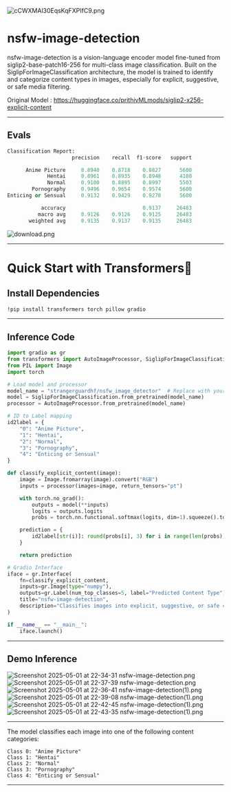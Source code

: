 
![cCWXMAl30EqsKqFXPIfC9.png](https://cdn-uploads.huggingface.co/production/uploads/65bb837dbfb878f46c77de4c/3cnuydT5poHDy8AUI7nl4.png)

# **nsfw-image-detection**

nsfw-image-detection is a vision-language encoder model fine-tuned from siglip2-base-patch16-256 for multi-class image classification. Built on the SiglipForImageClassification architecture, the model is trained to identify and categorize content types in images, especially for explicit, suggestive, or safe media filtering.

Original Model : https://huggingface.co/prithivMLmods/siglip2-x256-explicit-content

---

## **Evals**

```py
Classification Report:
                     precision    recall  f1-score   support

      Anime Picture     0.8940    0.8718    0.8827      5600
             Hentai     0.8961    0.8935    0.8948      4180
             Normal     0.9100    0.8895    0.8997      5503
        Pornography     0.9496    0.9654    0.9574      5600
Enticing or Sensual     0.9132    0.9429    0.9278      5600

           accuracy                         0.9137     26483
          macro avg     0.9126    0.9126    0.9125     26483
       weighted avg     0.9135    0.9137    0.9135     26483
```

![download.png](https://cdn-uploads.huggingface.co/production/uploads/65bb837dbfb878f46c77de4c/psonZ0OXSjqgLRDkFtRTh.png)

---

# **Quick Start with Transformers🤗**


## **Install Dependencies**

```bash
!pip install transformers torch pillow gradio
```

---

## **Inference Code**

```python
import gradio as gr
from transformers import AutoImageProcessor, SiglipForImageClassification
from PIL import Image
import torch

# Load model and processor
model_name = "strangerguardhf/nsfw_image_detector"  # Replace with your model path if needed
model = SiglipForImageClassification.from_pretrained(model_name)
processor = AutoImageProcessor.from_pretrained(model_name)

# ID to Label mapping
id2label = {
    "0": "Anime Picture",
    "1": "Hentai",
    "2": "Normal",
    "3": "Pornography",
    "4": "Enticing or Sensual"
}

def classify_explicit_content(image):
    image = Image.fromarray(image).convert("RGB")
    inputs = processor(images=image, return_tensors="pt")

    with torch.no_grad():
        outputs = model(**inputs)
        logits = outputs.logits
        probs = torch.nn.functional.softmax(logits, dim=1).squeeze().tolist()

    prediction = {
        id2label[str(i)]: round(probs[i], 3) for i in range(len(probs))
    }

    return prediction

# Gradio Interface
iface = gr.Interface(
    fn=classify_explicit_content,
    inputs=gr.Image(type="numpy"),
    outputs=gr.Label(num_top_classes=5, label="Predicted Content Type"),
    title="nsfw-image-detection",
    description="Classifies images into explicit, suggestive, or safe categories (e.g., Hentai, Pornography, Normal)."
)

if __name__ == "__main__":
    iface.launch()
```



---
## **Demo Inference**

![Screenshot 2025-05-01 at 22-34-31 nsfw-image-detection.png](https://cdn-uploads.huggingface.co/production/uploads/65bb837dbfb878f46c77de4c/v_nyPFei3rdeQJBVn56Ku.png)
![Screenshot 2025-05-01 at 22-37-39 nsfw-image-detection.png](https://cdn-uploads.huggingface.co/production/uploads/65bb837dbfb878f46c77de4c/e3CQaCqVQHGSCoElYAF2O.png)
![Screenshot 2025-05-01 at 22-36-41 nsfw-image-detection(1).png](https://cdn-uploads.huggingface.co/production/uploads/65bb837dbfb878f46c77de4c/G33PB2O5l1hBu1vpQrUJ5.png)
![Screenshot 2025-05-01 at 22-39-08 nsfw-image-detection(1).png](https://cdn-uploads.huggingface.co/production/uploads/65bb837dbfb878f46c77de4c/4dcdejxTtTlbwcKf4z-Ck.png)
![Screenshot 2025-05-01 at 22-42-45 nsfw-image-detection(1).png](https://cdn-uploads.huggingface.co/production/uploads/65bb837dbfb878f46c77de4c/cCAOpVATVLDG470Yhcwvd.png)
![Screenshot 2025-05-01 at 22-43-35 nsfw-image-detection(1).png](https://cdn-uploads.huggingface.co/production/uploads/65bb837dbfb878f46c77de4c/gC8EkppCTBP-EsPbCNGtJ.png)

---

The model classifies each image into one of the following content categories:

```
Class 0: "Anime Picture"  
Class 1: "Hentai"  
Class 2: "Normal"  
Class 3: "Pornography"  
Class 4: "Enticing or Sensual"
```
---
